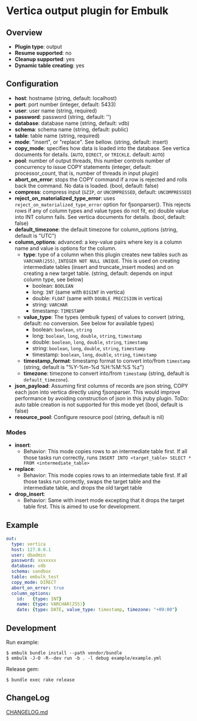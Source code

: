 # Vertica output plugin for Embulk

## Overview

* **Plugin type**: output
* **Resume supported**: no
* **Cleanup supported**: yes
* **Dynamic table creating**: yes

## Configuration

- **host**: hostname (string, default: localhost)
- **port**: port number (integer, default: 5433)
- **user**: user name (string, required)
- **password**: password (string, default: '')
- **database**: database name (string, default: vdb)
- **schema**:   schema name (string, default: public)
- **table**:    table name (string, required)
- **mode**:     "insert", or "replace". See bellow. (string, default: insert)
- **copy_mode**: specifies how data is loaded into the database. See vertica documents for details. (`AUTO`, `DIRECT`, or `TRICKLE`. default: `AUTO`)
- **pool**: number of output threads, this number controls number of concurrency to issue COPY statements (integer, default: processor_count, that is, number of threads in input plugin)
- **abort_on_error**: stops the COPY command if a row is rejected and rolls back the command. No data is loaded. (bool, default: false)
- **compress**: compress input (`GZIP`, or `UNCOMPRESSED`, default: `UNCOMPRESSED`)
- **reject_on_materialized_type_error**: uses `reject_on_materialized_type_error` option for fjsonparser(). This rejects rows if any of column types and value types do not fit, ex) double value into INT column fails. See vertica documents for details. (bool, default: false)
- **default_timezone**: the default timezone for column_options (string, default is "UTC")
- **column_options**: advanced: a key-value pairs where key is a column name and value is options for the column.
  - **type**: type of a column when this plugin creates new tables such as `VARCHAR(255)`, `INTEGER NOT NULL UNIQUE`. This is used on creating intermediate tables (insert and truncate_insert modes) and on creating a new target table. (string, default: depends on input column type, see below)
    - boolean:   `BOOLEAN`
    - long:      `INT` (same with `BIGINT` in vertica)
    - double:    `FLOAT` (same with `DOUBLE PRECISION` in vertica)
    - string:    `VARCHAR`
    - timestamp: `TIMESTAMP`
  - **value_type**:  The types (embulk types) of values to convert (string, default: no conversion. See below for available types)
    - boolean:   `boolean`, `string`
    - long:      `boolean`, `long`, `double`, `string`, `timestamp`
    - double:    `boolean`, `long`, `double`, `string`, `timestamp`
    - string:    `boolean`, `long`, `double`, `string`, `timestamp`
    - timestamp: `boolean`, `long`, `double`, `string`, `timestamp`
  - **timestamp_format**: timestamp format to convert into/from `timestamp` (string, default is "%Y-%m-%d %H:%M:%S %z")
  - **timezone**: timezone to convert into/from `timestamp` (string, default is `default_timezone`).
- **json_payload**: Assuming first columns of records are json string, COPY each json into vertica directly using fjsonparser. This would improve performance by avoiding construction of json in this jruby plugin. ToDo: auto table creation is not supported for this mode yet (bool, default is false)
- **resource_pool**: Configure resource pool (string, default is nil)

### Modes

* **insert**:
  * Behavior: This mode copies rows to an intermediate table first. If all those tasks run correctly, runs `INSERT INTO <target_table> SELECT * FROM <intermediate_table>`
* **replace**:
  * Behavior: This mode copies rows to an intermediate table first. If all those tasks run correctly, swaps the target table and the intermediate table, and drops the old target table
* **drop_insert**:
  * Behavior: Same with insert mode excepting that it drops the target table first. This is aimed to use for development.

## Example

```yaml
out:
  type: vertica 
  host: 127.0.0.1
  user: dbadmin
  password: xxxxxxx
  database: vdb
  schema: sandbox
  table: embulk_test
  copy_mode: DIRECT
  abort_on_error: true
  column_options:
    id:   {type: INT}
    name: {type: VARCHAR(255)}
    date: {type: DATE, value_type: timestamp, timezone: "+09:00"}
```

## Development

Run example:

```
$ embulk bundle install --path vendor/bundle
$ embulk -J-O -R--dev run -b . -l debug example/example.yml
```

Release gem:

```
$ bundle exec rake release
```

## ChangeLog

[CHANGELOG.md](CHANGELOG.md)
